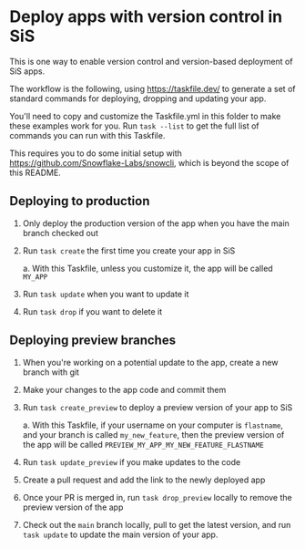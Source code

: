 # Deploy apps with version control in SiS

This is one way to enable version control and version-based deployment of SiS apps.

The workflow is the following, using https://taskfile.dev/ to generate a set of standard
commands for deploying, dropping and updating your app.

You'll need to copy and customize the Taskfile.yml in this folder to make these examples work for you. Run `task --list` to get the full list of commands you can run with this Taskfile.

This requires you to do some initial setup with
https://github.com/Snowflake-Labs/snowcli, which is beyond the scope of this README.

## Deploying to production

1. Only deploy the production version of the app when you have the main branch checked out
2. Run `task create` the first time you create your app in SiS

   a. With this Taskfile, unless you customize it, the app will be called `MY_APP`

3. Run `task update` when you want to update it
4. Run `task drop` if you want to delete it

## Deploying preview branches

1. When you're working on a potential update to the app, create a new branch with git
2. Make your changes to the app code and commit them
3. Run `task create_preview` to deploy a preview version of your app to SiS

   a. With this Taskfile, if your username on your computer is `flastname`, and
   your branch is called `my_new_feature`, then the preview version of the app will be called
   `PREVIEW_MY_APP_MY_NEW_FEATURE_FLASTNAME`

4. Run `task update_preview` if you make updates to the code
5. Create a pull request and add the link to the newly deployed app
6. Once your PR is merged in, run `task drop_preview` locally to
   remove the preview version of the app
7. Check out the `main` branch locally, pull to get the latest version,
   and run `task update` to update the main version of your app.
